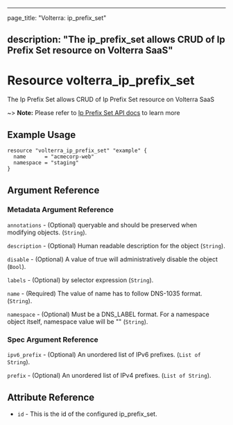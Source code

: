 ---

page_title: "Volterra: ip_prefix_set"

description: "The ip_prefix_set allows CRUD of Ip Prefix Set resource on Volterra SaaS"
---------------------------------------------------------------------------------------

Resource volterra_ip_prefix_set
===============================

The Ip Prefix Set allows CRUD of Ip Prefix Set resource on Volterra SaaS

~> **Note:** Please refer to [Ip Prefix Set API docs](https://docs.cloud.f5.com/docs/api/ip-prefix-set) to learn more

Example Usage
-------------

```hcl
resource "volterra_ip_prefix_set" "example" {
  name      = "acmecorp-web"
  namespace = "staging"
}

```

Argument Reference
------------------

### Metadata Argument Reference

`annotations` - (Optional) queryable and should be preserved when modifying objects. (`String`).

`description` - (Optional) Human readable description for the object (`String`).

`disable` - (Optional) A value of true will administratively disable the object (`Bool`).

`labels` - (Optional) by selector expression (`String`).

`name` - (Required) The value of name has to follow DNS-1035 format. (`String`).

`namespace` - (Optional) Must be a DNS_LABEL format. For a namespace object itself, namespace value will be "" (`String`).

### Spec Argument Reference

`ipv6_prefix` - (Optional) An unordered list of IPv6 prefixes. (`List of String`).

`prefix` - (Optional) An unordered list of IPv4 prefixes. (`List of String`).

Attribute Reference
-------------------

-	`id` - This is the id of the configured ip_prefix_set.
